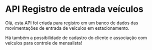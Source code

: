 # API Registro de entrada veículos

Olá, esta API foi criada para registro em um banco de dados das movimentações de entrada de veículos em estacionamento. 

Há também a possibilidade de cadastro do cliente e associação com veículos para controle de mensalista!